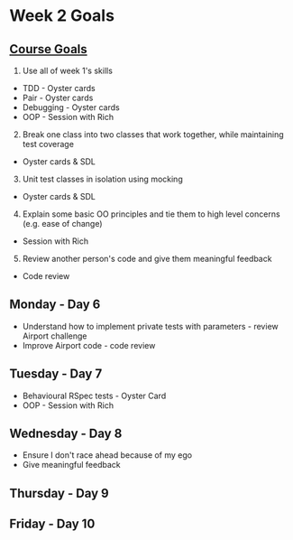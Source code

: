# Week 2 Goals
## [Course Goals](https://github.com/makersacademy/course/blob/master/week_outlines.md)

1. Use all of week 1's skills
* TDD - Oyster cards
* Pair - Oyster cards
* Debugging - Oyster cards
* OOP - Session with Rich
2. Break one class into two classes that work together, while maintaining test coverage
* Oyster cards & SDL
3. Unit test classes in isolation using mocking
* Oyster cards & SDL
4. Explain some basic OO principles and tie them to high level concerns (e.g. ease of change)
* Session with Rich
5. Review another person's code and give them meaningful feedback
* Code review

## Monday - Day 6
* Understand how to implement private tests with parameters - review Airport challenge
* Improve Airport code - code review

## Tuesday - Day 7
* Behavioural RSpec tests - Oyster Card
* OOP - Session with Rich

## Wednesday - Day 8
* Ensure I don't race ahead because of my ego
* Give meaningful feedback 

## Thursday - Day 9


## Friday - Day 10
